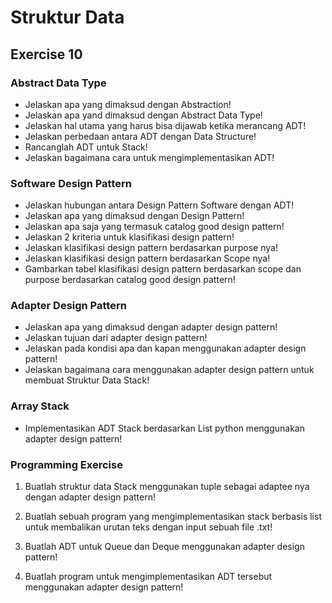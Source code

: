 # Struktur Data
## Exercise 10

### Abstract Data Type
- Jelaskan apa yang dimaksud dengan Abstraction!
- Jelaskan apa yand dimaksud dengan Abstract Data Type!
- Jelaskan hal utama yang harus bisa dijawab ketika merancang ADT!
- Jelaskan perbedaan antara ADT dengan Data Structure!
- Rancanglah ADT untuk Stack!
- Jelaskan bagaimana cara untuk mengimplementasikan ADT!

### Software Design Pattern
- Jelaskan hubungan antara Design Pattern Software dengan ADT!
- Jelaskan apa yang dimaksud dengan Design Pattern!
- Jelaskan apa saja yang termasuk catalog good design pattern!
- Jelaskan 2 kriteria untuk klasifikasi design pattern!
- Jelaskan klasifikasi design pattern berdasarkan purpose nya!
- Jelaskan klasifikasi design pattern berdasarkan Scope nya!
- Gambarkan tabel klasifikasi design pattern berdasarkan scope dan purpose berdasarkan catalog good design pattern!

### Adapter Design Pattern
- Jelaskan apa yang dimaksud dengan adapter design pattern!
- Jelaskan tujuan dari adapter design pattern!
- Jelaskan pada kondisi apa dan kapan menggunakan adapter design pattern!
- Jelaskan bagaimana cara menggunakan adapter design pattern untuk membuat Struktur Data Stack!

### Array Stack
- Implementasikan ADT Stack berdasarkan List python menggunakan adapter design pattern!

### Programming Exercise
1. Buatlah struktur data Stack menggunakan tuple sebagai adaptee nya dengan adapter design pattern!

2. Buatlah sebuah program yang mengimplementasikan stack berbasis list untuk membalikan urutan teks dengan input sebuah file .txt!

3. Buatlah ADT untuk Queue dan Deque menggunakan adapter design pattern!

4. Buatlah program untuk mengimplementasikan ADT tersebut menggunakan adapter design pattern! 
